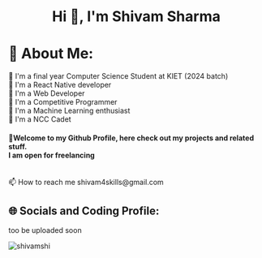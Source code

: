 <h1 align="center">Hi 👋, I'm Shivam Sharma</h1>

# 💫 About Me:

🕺 I'm a final year Computer Science Student at KIET (2024 batch)<br>
🕺 I'm a React Native developer<br>
🕺 I'm a Web Developer<br>
🕺 I'm a Competitive Programmer<br>
🕺 I'm a Machine Learning enthusiast<br>
🕺 I'm a NCC Cadet<br>
<h4> 🕺Welcome to my Github Profile, here check out my projects and related stuff.<br>I am open for freelancing</h4>
<br>📫 How to reach me shivam4skills@gmail.com

## 🌐 Socials and Coding Profile:
too be uploaded soon
<p align="left"> <img src="https://komarev.com/ghpvc/?username=shivamshi&label=Profile%20views&color=0e75b6&style=flat" alt="shivamshi" /> </p>
